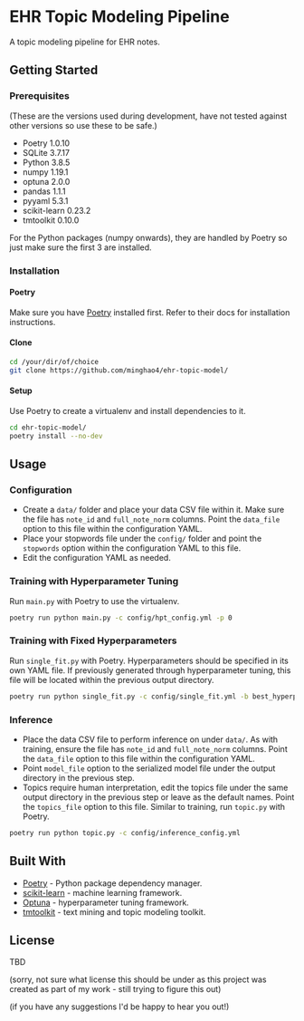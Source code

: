 # EHR Topic Modeling Pipeline
A topic modeling pipeline for EHR notes.

## Getting Started
### Prerequisites
(These are the versions used during development, have not tested against other versions so use these to be safe.)
* Poetry 1.0.10
* SQLite 3.7.17
* Python 3.8.5
* numpy 1.19.1
* optuna 2.0.0
* pandas 1.1.1
* pyyaml 5.3.1
* scikit-learn 0.23.2
* tmtoolkit 0.10.0

For the Python packages (numpy onwards), they are handled by Poetry so just make sure the first 3 are installed.

### Installation
#### Poetry
Make sure you have [Poetry](https://python-poetry.org/) installed first. Refer to their docs for installation instructions.

#### Clone
```sh
cd /your/dir/of/choice
git clone https://github.com/minghao4/ehr-topic-model/
```

#### Setup
Use Poetry to create a virtualenv and install dependencies to it.
```sh
cd ehr-topic-model/
poetry install --no-dev
```

## Usage
### Configuration
* Create a `data/` folder and place your data CSV file within it. Make sure the file has `note_id` and `full_note_norm` columns. Point the `data_file` option to this file within the configuration YAML.
* Place your stopwords file under the `config/` folder and point the `stopwords` option within the configuration YAML to this file.
* Edit the configuration YAML as needed.

### Training with Hyperparameter Tuning
Run `main.py` with Poetry to use the virtualenv.
```sh
poetry run python main.py -c config/hpt_config.yml -p 0
```

### Training with Fixed Hyperparameters
Run `single_fit.py` with Poetry.
Hyperparameters should be specified in its own YAML file. If previously generated through hyperparameter tuning, this file will be located within the previous output directory.
```sh
poetry run python single_fit.py -c config/single_fit.yml -b best_hyperparameters.yml
```

### Inference
* Place the data CSV file to perform inference on under `data/`. As with training, ensure the file has `note_id` and `full_note_norm` columns. Point the `data_file` option to this file within the configuration YAML.
* Point `model_file` option to the serialized model file under the output directory in the previous step.
* Topics require human interpretation, edit the topics file under the same output directory in the previous step or leave as the default names. Point the `topics_file` option to this file.
Similar to training, run `topic.py` with Poetry.
```sh
poetry run python topic.py -c config/inference_config.yml
```

## Built With
* [Poetry](https://python-poetry.org) - Python package dependency manager.
* [scikit-learn](https://scikit-learn.org/stable/) - machine learning framework.
* [Optuna](https://optuna.org/) - hyperparameter tuning framework.
* [tmtoolkit](https://github.com/WZBSocialScienceCenter/tmtoolkit) - text mining and topic modeling toolkit.

## License
TBD

(sorry, not sure what license this should be under as this project was created as part of my work - still trying to figure this out)

(if you have any suggestions I'd be happy to hear you out!)
